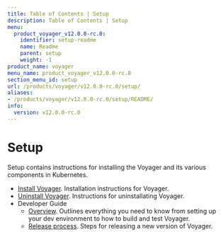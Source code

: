 ```yaml
---
title: Table of Contents | Setup
description: Table of Contents | Setup
menu:
  product_voyager_v12.0.0-rc.0:
    identifier: setup-readme
    name: Readme
    parent: setup
    weight: -1
product_name: voyager
menu_name: product_voyager_v12.0.0-rc.0
section_menu_id: setup
url: /products/voyager/v12.0.0-rc.0/setup/
aliases:
- /products/voyager/v12.0.0-rc.0/setup/README/
info:
  version: v12.0.0-rc.0
---
```


# Setup

Setup contains instructions for installing the Voyager and its various components in Kubernetes.

- [Install Voyager](/products/voyager/v12.0.0-rc.0/setup/install). Installation instructions for Voyager.
- [Uninstall Voyager](/products/voyager/v12.0.0-rc.0/setup/uninstall). Instructions for uninstallating Voyager.
- Developer Guide
  - [Overview](/products/voyager/v12.0.0-rc.0/setup/developer-guide/overview). Outlines everything you need to know from setting up your dev environment to how to build and test Voyager.
  - [Release process](/products/voyager/v12.0.0-rc.0/setup/developer-guide/release). Steps for releasing a new version of Voyager.
